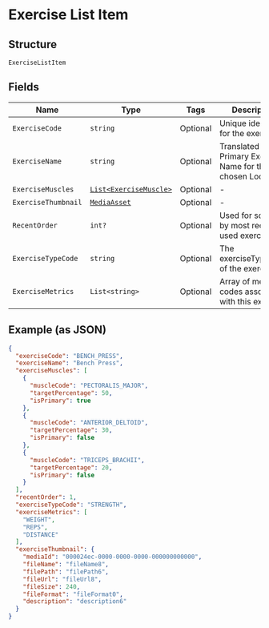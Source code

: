 
# Exercise List Item

## Structure

`ExerciseListItem`

## Fields

| Name | Type | Tags | Description |
|  --- | --- | --- | --- |
| `ExerciseCode` | `string` | Optional | Unique identifier for the exercise. |
| `ExerciseName` | `string` | Optional | Translated Primary Exercise Name for the chosen Locale |
| `ExerciseMuscles` | [`List<ExerciseMuscle>`](../../doc/models/exercise-muscle.md) | Optional | - |
| `ExerciseThumbnail` | [`MediaAsset`](../../doc/models/media-asset.md) | Optional | - |
| `RecentOrder` | `int?` | Optional | Used for sorting by most recently used exercises. |
| `ExerciseTypeCode` | `string` | Optional | The exerciseTypeCode of the exercise |
| `ExerciseMetrics` | `List<string>` | Optional | Array of metric codes associated with this exercise |

## Example (as JSON)

```json
{
  "exerciseCode": "BENCH_PRESS",
  "exerciseName": "Bench Press",
  "exerciseMuscles": [
    {
      "muscleCode": "PECTORALIS_MAJOR",
      "targetPercentage": 50,
      "isPrimary": true
    },
    {
      "muscleCode": "ANTERIOR_DELTOID",
      "targetPercentage": 30,
      "isPrimary": false
    },
    {
      "muscleCode": "TRICEPS_BRACHII",
      "targetPercentage": 20,
      "isPrimary": false
    }
  ],
  "recentOrder": 1,
  "exerciseTypeCode": "STRENGTH",
  "exerciseMetrics": [
    "WEIGHT",
    "REPS",
    "DISTANCE"
  ],
  "exerciseThumbnail": {
    "mediaId": "000024ec-0000-0000-0000-000000000000",
    "fileName": "fileName8",
    "filePath": "filePath6",
    "fileUrl": "fileUrl8",
    "fileSize": 240,
    "fileFormat": "fileFormat0",
    "description": "description6"
  }
}
```

